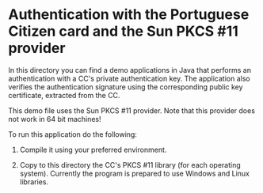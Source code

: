 # Authentication with the Portuguese Citizen card and the Sun PKCS #11 provider

In this directory you can find a demo applications in Java that performs an authentication with a CC's private authentication key. The application also verifies the authentication signature using the corresponding public key certificate, extracted from the CC.

This demo file uses the Sun PKCS #11 provider. Note that this
provider does not work in 64 bit machines!

To run this application do the following:

1. Compile it using your preferred environment.

2. Copy to this directory the CC's PKCS #11 library (for each operating system). Currently the program is prepared to use Windows and Linux libraries.
